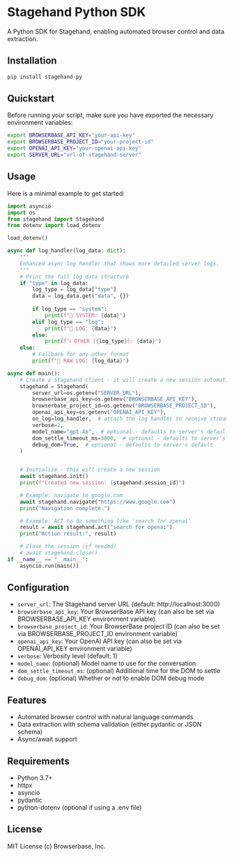 # Stagehand Python SDK

A Python SDK for Stagehand, enabling automated browser control and data extraction.

## Installation

```bash
pip install stagehand-py
```

## Quickstart

Before running your script, make sure you have exported the necessary environment variables:

```bash
export BROWSERBASE_API_KEY="your-api-key"
export BROWSERBASE_PROJECT_ID="your-project-id"
export OPENAI_API_KEY="your-openai-api-key"
export SERVER_URL="url-of-stagehand-server" 
```

## Usage

Here is a minimal example to get started:

```python
import asyncio
import os
from stagehand import Stagehand
from dotenv import load_dotenv

load_dotenv()

async def log_handler(log_data: dict):
    """
    Enhanced async log handler that shows more detailed server logs.
    """
    # Print the full log data structure
    if "type" in log_data:
        log_type = log_data["type"]
        data = log_data.get("data", {})
        
        if log_type == "system":
            print(f"🔧 SYSTEM: {data}")
        elif log_type == "log":
            print(f"📝 LOG: {data}")
        else:
            print(f"ℹ️ OTHER [{log_type}]: {data}")
    else:
        # Fallback for any other format
        print(f"🤖 RAW LOG: {log_data}")

async def main():
    # Create a Stagehand client - it will create a new session automatically
    stagehand = Stagehand(
        server_url=os.getenv("SERVER_URL"),
        browserbase_api_key=os.getenv("BROWSERBASE_API_KEY"),
        browserbase_project_id=os.getenv("BROWSERBASE_PROJECT_ID"),
        openai_api_key=os.getenv("OPENAI_API_KEY"),
        on_log=log_handler,  # attach the log handler to receive streaming logs
        verbose=2,
        model_name="gpt-4o",  # optional - defaults to server's default
        dom_settle_timeout_ms=3000,  # optional - defaults to server's default
        debug_dom=True,  # optional - defaults to server's default
    )


    # Initialize - this will create a new session
    await stagehand.init()
    print(f"Created new session: {stagehand.session_id}")

    # Example: navigate to google.com
    await stagehand.navigate("https://www.google.com")
    print("Navigation complete.")

    # Example: ACT to do something like 'search for openai'
    result = await stagehand.act("search for openai")
    print("Action result:", result)

    # Close the session (if needed)
    # await stagehand.close()
if __name__ == "__main__":
    asyncio.run(main())
```

## Configuration

- `server_url`: The Stagehand server URL (default: http://localhost:3000)
- `browserbase_api_key`: Your BrowserBase API key (can also be set via BROWSERBASE_API_KEY environment variable)
- `browserbase_project_id`: Your BrowserBase project ID (can also be set via BROWSERBASE_PROJECT_ID environment variable)
- `openai_api_key`: Your OpenAI API key (can also be set via OPENAI_API_KEY environment variable)
- `verbose`: Verbosity level (default: 1)
- `model_name`: (optional) Model name to use for the conversation
- `dom_settle_timeout_ms`: (optional) Additional time for the DOM to settle
- `debug_dom`: (optional) Whether or not to enable DOM debug mode

## Features

- Automated browser control with natural language commands
- Data extraction with schema validation (either pydantic or JSON schema)
- Async/await support

## Requirements

- Python 3.7+
- httpx
- asyncio
- pydantic
- python-dotenv (optional if using a .env file)

## License

MIT License (c) Browserbase, Inc.